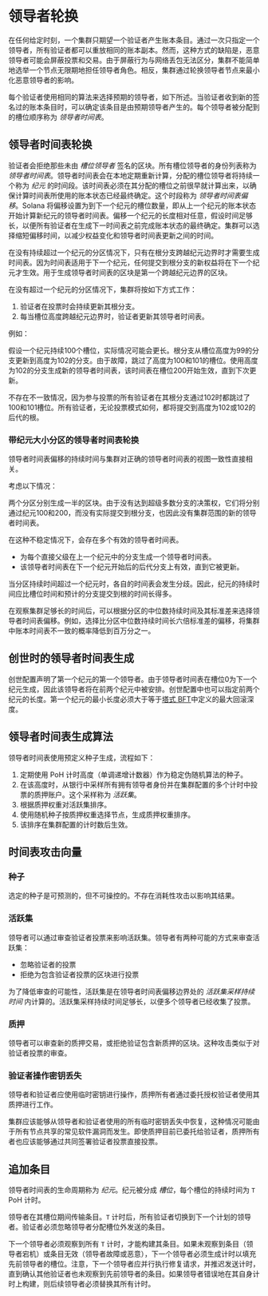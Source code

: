 # 领导者轮换

在任何给定时刻，一个集群只期望一个验证者产生账本条目。通过一次只指定一个领导者，所有验证者都可以重放相同的账本副本。然而，这种方式的缺陷是，恶意领导者可能会屏蔽投票和交易。由于屏蔽行为与网络丢包无法区分，集群不能简单地选举一个节点无限期地担任领导者角色。相反，集群通过轮换领导者节点来最小化恶意领导者的影响。

每个验证者使用相同的算法来选择预期的领导者，如下所述。当验证者收到新的签名过的账本条目时，可以确定该条目是由预期领导者产生的。每个领导者被分配到的槽位顺序称为 _领导者时间表_。

## 领导者时间表轮换

验证者会拒绝那些未由 _槽位领导者_ 签名的区块。所有槽位领导者的身份列表称为 _领导者时间表_。领导者时间表会在本地定期重新计算，分配的槽位领导者将持续一个称为 _纪元_ 的时间段。该时间表必须在其分配的槽位之前很早就计算出来，以确保计算时间表所使用的账本状态已经最终确定。这个时段称为 _领导者时间表偏移_。Solana 将偏移设置为到下一个纪元的槽位数量，即从上一个纪元的账本状态开始计算新纪元的领导者时间表。偏移一个纪元的长度相对任意，假设时间足够长，以便所有验证者在生成下一时间表之前完成账本状态的最终确定。集群可以选择缩短偏移时间，以减少权益变化和领导者时间表更新之间的时间。

在没有持续超过一个纪元的分区情况下，只有在根分支跨越纪元边界时才需要生成时间表。因为时间表适用于下一个纪元，任何提交到根分支的新权益将在下一个纪元才生效。用于生成领导者时间表的区块是第一个跨越纪元边界的区块。

在没有超过一个纪元的分区情况下，集群将按如下方式工作：

1. 验证者在投票时会持续更新其根分支。
2. 每当槽位高度跨越纪元边界时，验证者更新其领导者时间表。

例如：

假设一个纪元持续100个槽位，实际情况可能会更长。根分支从槽位高度为99的分支更新到高度为102的分支。由于故障，跳过了高度为100和101的槽位。使用高度为102的分支生成新的领导者时间表，该时间表在槽位200开始生效，直到下次更新。

不存在不一致情况，因为参与投票的所有验证者在其根分支通过102时都跳过了100和101槽位。所有验证者，无论投票模式如何，都将提交到高度为102或102的后代的根。

### 带纪元大小分区的领导者时间表轮换

领导者时间表偏移的持续时间与集群对正确的领导者时间表的视图一致性直接相关。

考虑以下情况：

两个分区分别生成一半的区块。由于没有达到超级多数分支的决策权，它们将分别通过纪元100和200，而没有实际提交到根分支，也因此没有集群范围的新的领导者时间表。

在这种不稳定情况下，会存在多个有效的领导者时间表。

- 为每个直接父级在上一个纪元中的分支生成一个领导者时间表。
- 该领导者时间表在下一个纪元开始后的后代分支上有效，直到它被更新。

当分区持续时间超过一个纪元时，各自的时间表会发生分歧。因此，纪元的持续时间应比槽位时间和预计的分支提交到根的时间长得多。

在观察集群足够长的时间后，可以根据分区的中位数持续时间及其标准差来选择领导者时间表偏移。例如，选择比分区中位数持续时间长六倍标准差的偏移，将集群中账本时间表不一致的概率降低到百万分之一。

## 创世时的领导者时间表生成

创世配置声明了第一个纪元的第一个领导者。由于领导者时间表在槽位0为下一个纪元生成，因此该领导者将在前两个纪元中被安排。创世配置中也可以指定前两个纪元的长度。第一个纪元的最小长度必须大于等于[塔式 BFT](../implemented-proposals/tower-bft.md)中定义的最大回滚深度。

## 领导者时间表生成算法

领导者时间表使用预定义种子生成，流程如下：

1. 定期使用 PoH 计时高度（单调递增计数器）作为稳定伪随机算法的种子。
2. 在该高度时，从银行中采样所有拥有领导者身份并在集群配置的多个计时中投票的质押账户。这个采样称为 _活跃集_。
3. 根据质押权重对活跃集排序。
4. 使用随机种子按质押权重选择节点，生成质押权重排序。
5. 该排序在集群配置的计时数后生效。

## 时间表攻击向量

### 种子

选定的种子是可预测的，但不可操控的。不存在消耗性攻击以影响其结果。

### 活跃集

领导者可以通过审查验证者投票来影响活跃集。领导者有两种可能的方式来审查活跃集：

- 忽略验证者的投票
- 拒绝为包含验证者投票的区块进行投票

为了降低审查的可能性，活跃集是在领导者时间表偏移边界处的 _活跃集采样持续时间_ 内计算的。活跃集采样持续时间足够长，以便多个领导者已经收集了投票。

### 质押

领导者可以审查新的质押交易，或拒绝验证包含新质押的区块。这种攻击类似于对验证者投票的审查。

### 验证者操作密钥丢失

领导者和验证者应使用临时密钥进行操作，质押所有者通过委托授权验证者使用其质押进行工作。

集群应该能够从领导者和验证者使用的所有临时密钥丢失中恢复，这种情况可能由于所有节点共享的常见软件漏洞而发生。即使质押目前已委托给验证者，质押所有者也应该能够通过共同签署验证者投票直接投票。

## 追加条目

领导者时间表的生命周期称为 _纪元_。纪元被分成 _槽位_，每个槽位的持续时间为 `T` PoH 计时。

领导者在其槽位期间传输条目。`T` 计时后，所有验证者切换到下一个计划的领导者。验证者必须忽略领导者分配槽位外发送的条目。

下一个领导者必须观察到所有 `T` 计时，才能构建其条目。如果未观察到条目（领导者宕机）或条目无效（领导者故障或恶意），下一个领导者必须生成计时以填充先前领导者的槽位。注意，下一个领导者应并行执行修复请求，并推迟发送计时，直到确认其他验证者也未观察到先前领导者的条目。如果领导者错误地在其自身计时上构建，则后续领导者必须替换其所有计时。
